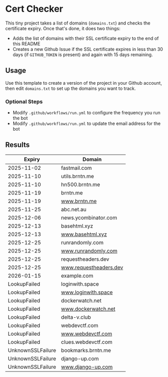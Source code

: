 # Cert Checker

This tiny project takes a list of domains (`domains.txt`) and checks the certificate expiry. Once that's done, it does two things:

- Adds the list of domains with their SSL certificate expiry to the end of this README
- Creates a new Github Issue if the SSL certificate expires in less than 30 days (if `GITHUB_TOKEN` is present) and again with 15 days remaining.


## Usage

Use this template to create a version of the project in your Github account, then edit `domains.txt` to set up the domains you want to track.


### Optional Steps

- Modify `.github/workflows/run.yml` to configure the frequency you run the bot
- Modify `.github/workflows/run.yml` to update the email address for the bot

## Results

| Expiry    | Domain   |
|-----------|----------|
| 2025-11-02 | fastmail.com |
| 2025-11-10 | utils.brntn.me |
| 2025-11-10 | hn500.brntn.me |
| 2025-11-19 | brntn.me |
| 2025-11-19 | www.brntn.me |
| 2025-11-25 | abc.net.au |
| 2025-12-06 | news.ycombinator.com |
| 2025-12-13 | basehtml.xyz |
| 2025-12-13 | www.basehtml.xyz |
| 2025-12-25 | runrandomly.com |
| 2025-12-25 | www.runrandomly.com |
| 2025-12-25 | requestheaders.dev |
| 2025-12-25 | www.requestheaders.dev |
| 2026-01-15 | example.com |
| LookupFailed | loginwith.space |
| LookupFailed | www.loginwith.space |
| LookupFailed | dockerwatch.net |
| LookupFailed | www.dockerwatch.net |
| LookupFailed | delta-v.club |
| LookupFailed | webdevctf.com |
| LookupFailed | www.webdevctf.com |
| LookupFailed | clues.webdevctf.com |
| UnknownSSLFailure | bookmarks.brntn.me |
| UnknownSSLFailure | django-up.com |
| UnknownSSLFailure | www.django-up.com |
